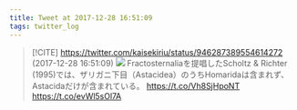 ```yaml
---
title: Tweet at 2017-12-28 16:51:09
tags: twitter_log
---
```


> [!CITE] https://twitter.com/kaisekiriu/status/946287389554614272 (2017-12-28 16:51:09)
> ![](https://twitter.com/kaisekiriu/status/946287389554614272)
> Fractosternaliaを提唱したScholtz &amp;  Richter (1995)では、ザリガニ下目（Astacidea）のうちHomaridaは含まれず、Astacidaだけが含まれている。
> https://t.co/Vh8SjHpoNT
> https://t.co/evWl5sOl7A
